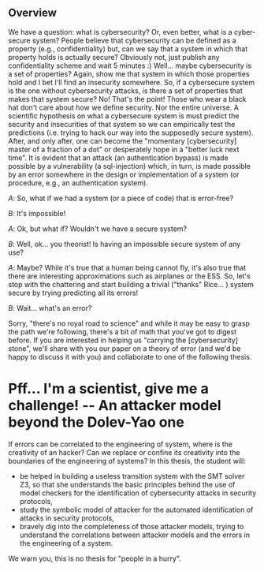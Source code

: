 ## Overview

We have a question: what is cybersecurity? Or, even better, what
is a cyber-secure system? People believe that cybersecurity can be defined as
a property (e.g., confidentiality) but, can we say that a system in which that
property holds is actually secure? Obviously not, just publish any
confidentiality scheme and wait 5 minutes :) Well... maybe cybersecurity is a
set of
properties? Again, show me that system in which those properties hold and
I bet I'll find an insecurity somewhere. So, if a cybersecure system is the one
without cybersecurity attacks, is there a set of properties that makes that
system secure? No! That's the point! Those who wear a black hat don't care
about how we define security. Nor the entire universe. A scientific hypothesis
on what a cybersecure system is must predict the security and insecurities of
that system so we can empirically test the predictions (i.e. trying to hack our
way into the supposedly secure system). After, and only after, one can become
the "momentary [cybersecurity] master of a fraction of a dot" or desperately
hope in a "better luck next time".
It is evident that an attack (an authentication bypass) is made possible by
a vulnerability (a sql-injection) which, in turn, is made possible by an error
somewhere in the design or implementation of a system (or procedure, e.g., an
authentication system).

*A*: So, what if we had a system (or a piece of code) that is error-free?

*B*: It's impossible!

*A*: Ok, but what if? Wouldn't we have a secure system?

*B*: Well, ok... you theorist! Is having an impossible secure system of any use?

*A*: Maybe? While it's true that a human being cannot fly, it's also true that
there are interesting approximations such as airplanes or the ESS. So, let's
stop with the chattering and start building a trivial ("thanks" Rice... )
system secure by trying predicting all its errors!

*B*: Wait... what's an error?

Sorry, "there's no royal road to science" and while it may be easy to grasp
the path we're following, there's a bit of math that you've got to digest before.
If you are interested in helping us "carrying the [cybersecurity] stone", we'll
share with you our paper on a theory of error (and we'd be happy to discuss it
with you) and collaborate to one of the following thesis.

# Pff... I'm a scientist, give me a challenge! -- An attacker model beyond the Dolev-Yao one

If errors can be correlated to the engineering of
system, where is the creativity of an hacker? Can we replace or confine
its creativity into the boundaries of the engineering of systems?
In this thesis, the student will:
* be helped in building a useless transition system with the SMT solver Z3, so that she understands the basic principles behind the use of model checkers for the identification of cybersecurity attacks in security protocols,
* study the symbolic model of attacker for the automated identification of attacks in security protocols,
* bravely dig into the completeness of those attacker models, trying to understand the correlations between attacker models and the errors in the engineering of a system.

We warn you, this is no thesis for "people in a hurry".
